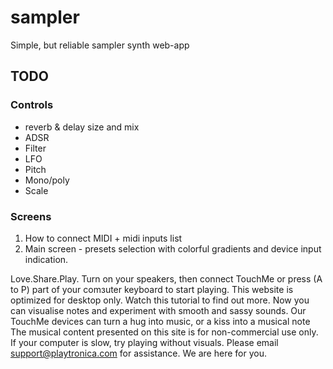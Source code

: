 # sampler

Simple, but reliable sampler synth web-app

## TODO

### Controls

- reverb & delay size and mix
- ADSR
- Filter
- LFO
- Pitch
- Mono/poly
- Scale

### Screens

1. How to connect MIDI + midi inputs list
2. Main screen - presets selection with colorful gradients and device input indication.


Love.Share.Play.
Turn on your speakers, then connect TouchMe or press (A to P) part of your
comзuter keyboard to start playing. This website is optimized for desktop
only.
Watch this tutorial to find out more.
Now you can visualise notes and experiment with smooth and sassy
sounds. Our TouchMe devices can turn a hug into music, or a kiss into a
musical note
The musical content presented on this site is for non-commercial use only.
If your computer is slow, try playing without visuals.
Please email support@playtronica.com for assistance. We are here for you.